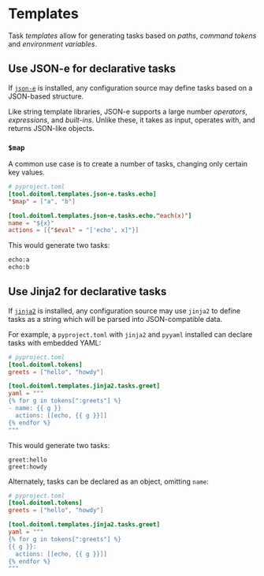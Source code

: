# Templates

Task _templates_ allow for generating tasks based on _paths_, _command tokens_ and
_environment variables_.

## Use JSON-e for declarative tasks

If [`json-e`](https://pypi.org/project/json-e/) is installed, any configuration source
may define tasks based on a JSON-based structure.

Like string template libraries, JSON-e supports a large number _operators_,
_expressions_, and _built-ins_. Unlike these, it takes as input, operates with, and
returns JSON-like objects.

### `$map`

A common use case is to create a number of tasks, changing only certain key values.

```toml
# pyproject.toml
[tool.doitoml.templates.json-e.tasks.echo]
"$map" = ["a", "b"]

[tool.doitoml.templates.json-e.tasks.echo."each(x)"]
name = "${x}"
actions = [{"$eval" = "['echo', x]"}]
```

This would generate two tasks:

```bash
echo:a
echo:b
```

## Use Jinja2 for declarative tasks

If [`jinja2`](https://pypi.org/project/jinja2) is installed, any configuration source
may use `jinja2` to define tasks as a string which will be parsed into JSON-compatible
data.

For example, a `pyproject.toml` with `jinja2` and `pyyaml` installed can declare tasks
with embedded YAML:

```toml
# pyproject.toml
[tool.doitoml.tokens]
greets = ["hello", "howdy"]

[tool.doitoml.templates.jinja2.tasks.greet]
yaml = """
{% for g in tokens[":greets"] %}
- name: {{ g }}
  actions: [[echo, {{ g }}]]
{% endfor %}
"""
```

This would generate two tasks:

```
greet:hello
greet:howdy
```

Alternately, tasks can be declared as an object, omitting `name`:

```toml
# pyproject.toml
[tool.doitoml.tokens]
greets = ["hello", "howdy"]

[tool.doitoml.templates.jinja2.tasks.greet]
yaml = """
{% for g in tokens[":greets"] %}
{{ g }}:
  actions: [[echo, {{ g }}]]
{% endfor %}
"""
```
